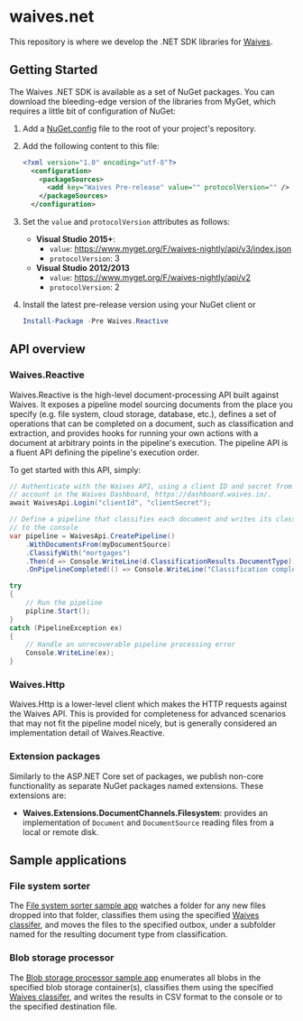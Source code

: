 # waives.net

This repository is where we develop the .NET SDK libraries for [Waives](https://waives.io/).

## Getting Started

The Waives .NET SDK is available as a set of NuGet packages. You can download
the bleeding-edge version of the libraries from MyGet, which requires a little
bit of configuration of NuGet:

1. Add a [NuGet.config](https://docs.microsoft.com/en-us/nuget/consume-packages/configuring-nuget-behavior)
  file to the root of your project's repository.
2. Add the following content to this file:

   ```xml
   <?xml version="1.0" encoding="utf-8"?>
     <configuration>
       <packageSources>
         <add key="Waives Pre-release" value="" protocolVersion="" />
       </packageSources>
     </configuration>
   ```

3. Set the `value` and `protocolVersion` attributes as follows:
   * **Visual Studio 2015+**:
     * `value`: https://www.myget.org/F/waives-nightly/api/v3/index.json
     * `protocolVersion`: 3
   * **Visual Studio 2012/2013**
     * `value`: https://www.myget.org/F/waives-nightly/api/v2
     * `protocolVersion`: 2
4. Install the latest pre-release version using your NuGet client or

   ```powershell
   Install-Package -Pre Waives.Reactive
   ```

## API overview

### Waives.Reactive

Waives.Reactive is the high-level document-processing API built against Waives.
It exposes a pipeline model sourcing documents from the place you specify (e.g.
file system, cloud storage, database, etc.), defines a set of operations that
can be completed on a document, such as classification and extraction, and
provides hooks for running your own actions with a document at arbitrary points
in the pipeline's execution. The pipeline API is a fluent API defining the
pipeline's execution order.

To get started with this API, simply:

```csharp
// Authenticate with the Waives API, using a client ID and secret from your
// account in the Waives Dashboard, https://dashboard.waives.io/.
await WaivesApi.Login("clientId", "clientSecret");

// Define a pipeline that classifies each document and writes its classification
// to the console
var pipeline = WaivesApi.CreatePipeline()
    .WithDocumentsFrom(myDocumentSource)
    .ClassifyWith("mortgages")
    .Then(d => Console.WriteLine(d.ClassificationResults.DocumentType))
    .OnPipelineCompleted(() => Console.WriteLine("Classification complete"));

try
{
    // Run the pipeline
    pipline.Start();
}
catch (PipelineException ex)
{
    // Handle an unrecoverable pipeline processing error
    Console.WriteLine(ex);
}
```

### Waives.Http

Waives.Http is a lower-level client which makes the HTTP requests against the
Waives API. This is provided for completeness for advanced scenarios that may
not fit the pipeline model nicely, but is generally considered an implementation
detail of Waives.Reactive.

### Extension packages

Similarly to the ASP.NET Core set of packages, we publish non-core functionality
as separate NuGet packages named extensions. These extensions are:

* **Waives.Extensions.DocumentChannels.Filesystem**: provides an implementation of
  `Document` and `DocumentSource` reading files from a local or remote disk.

## Sample applications

### File system sorter

The [File system sorter sample app](https://github.com/waives/waives.net/tree/master/samples/FileSorter)
watches a folder for any new files dropped into that folder, classifies them
using the specified [Waives classifer](https://docs.waives.io/docs/classification-overview),
and moves the files to the specified outbox, under a subfolder named for the
resulting document type from classification.

### Blob storage processor

The [Blob storage processor sample app](https://github.com/waives/waives.net/tree/master/samples/BlobStorageProcessor)
enumerates all blobs in the specified blob storage container(s), classifies them
using the specified [Waives classifer](https://docs.waives.io/docs/classification-overview),
and writes the results in CSV format to the console or to the specified destination file.
